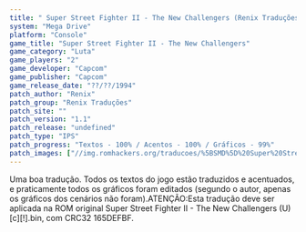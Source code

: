 ```yaml
---
title: " Super Street Fighter II - The New Challengers (Renix Traduções)"
system: "Mega Drive"
platform: "Console"
game_title: "Super Street Fighter II - The New Challengers"
game_category: "Luta"
game_players: "2"
game_developer: "Capcom"
game_publisher: "Capcom"
game_release_date: "??/??/1994"
patch_author: "Renix"
patch_group: "Renix Traduções"
patch_site: ""
patch_version: "1.1"
patch_release: "undefined"
patch_type: "IPS"
patch_progress: "Textos - 100% / Acentos - 100% / Gráficos - 99%"
patch_images: ["//img.romhackers.org/traducoes/%5BSMD%5D%20Super%20Street%20Fighter%20II%20-%20The%20New%20Challengers%20-%20Renix%20-%201.png","//img.romhackers.org/traducoes/%5BSMD%5D%20Super%20Street%20Fighter%20II%20-%20The%20New%20Challengers%20-%20Renix%20-%202.png","//img.romhackers.org/traducoes/%5BSMD%5D%20Super%20Street%20Fighter%20II%20-%20The%20New%20Challengers%20-%20Renix%20-%203.png"]
---
```

Uma boa tradução. Todos os textos do jogo estão traduzidos e acentuados, e praticamente todos os gráficos foram editados (segundo o autor, apenas os gráficos dos cenários não foram).ATENÇÃO:Esta tradução deve ser aplicada na ROM original Super Street Fighter II - The New Challengers (U) [c][!].bin, com CRC32 165DEFBF.